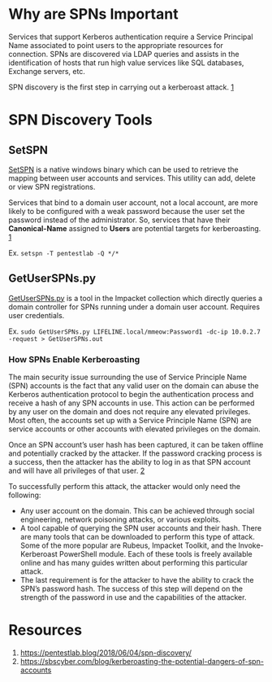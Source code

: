 # Why are SPNs Important
Services that support Kerberos authentication require a Service Principal Name associated to point users to the appropriate resources for connection. SPNs are discovered via LDAP queries and assists in the identification of hosts that run high value services like SQL databases, Exchange servers, etc.

SPN discovery is the first step in carrying out a kerberoast attack. [1](https://pentestlab.blog/2018/06/04/spn-discovery/)
# SPN Discovery Tools
## SetSPN
[SetSPN](https://social.technet.microsoft.com/wiki/contents/articles/717.service-principal-names-spns-setspn-syntax-setspn-exe.aspx) is a native windows binary which can be used to retrieve the mapping between user accounts and services. This utility can add, delete or view SPN registrations.

Services that bind to a domain user account, not a local account, are more likely to be configured with a weak password because the user set the password instead of the administrator. So, services that have their **Canonical-Name** assigned to **Users** are potential targets for kerberoasting. [1](https://pentestlab.blog/2018/06/04/spn-discovery/)

Ex. `setspn -T pentestlab -Q */*`
## GetUserSPNs.py
[GetUserSPNs.py](https://github.com/fortra/impacket/blob/master/examples/GetUserSPNs.py) is a tool in the Impacket collection which directly queries a domain controller for SPNs running under a domain user account. Requires user credentials.

Ex. `sudo GetUserSPNs.py LIFELINE.local/mmeow:Password1 -dc-ip 10.0.2.7 -request > GetUserSPNs.out`

### How SPNs Enable Kerberoasting
The main security issue surrounding the use of Service Principle Name (SPN) accounts is the fact that any valid user on the domain can abuse the Kerberos authentication protocol to begin the authentication process and receive a hash of any SPN accounts in use. This action can be performed by any user on the domain and does not require any elevated privileges. Most often, the accounts set up with a Service Principle Name (SPN) are service accounts or other accounts with elevated privileges on the domain.

Once an SPN account’s user hash has been captured, it can be taken offline and potentially cracked by the attacker. If the password cracking process is a success, then the attacker has the ability to log in as that SPN account and will have all privileges of that user. [2](https://sbscyber.com/blog/kerberoasting-the-potential-dangers-of-spn-accounts)

To successfully perform this attack, the attacker would only need the following:

- Any user account on the domain. This can be achieved through social engineering, network poisoning attacks, or various exploits.
- A tool capable of querying the SPN user accounts and their hash. There are many tools that can be downloaded to perform this type of attack. Some of the more popular are Rubeus, Impacket Toolkit, and the Invoke-Kerberoast PowerShell module. Each of these tools is freely available online and has many guides written about performing this particular attack.
- The last requirement is for the attacker to have the ability to crack the SPN’s password hash. The success of this step will depend on the strength of the password in use and the capabilities of the attacker.

# Resources
1. https://pentestlab.blog/2018/06/04/spn-discovery/
2. https://sbscyber.com/blog/kerberoasting-the-potential-dangers-of-spn-accounts